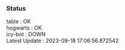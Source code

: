 ### Status


table : OK  
hogwarts : OK  
icy-bot : DOWN  
Latest Update : 2023-09-18 17:06:56.872542
